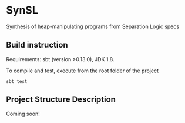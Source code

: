 # SynSL

Synthesis of heap-manipulating programs from Separation Logic specs

## Build instruction

Requirements: sbt (version >0.13.0), JDK 1.8.

To compile and test, execute from the root folder of the project

```
sbt test
```

## Project Structure Description

Coming soon!